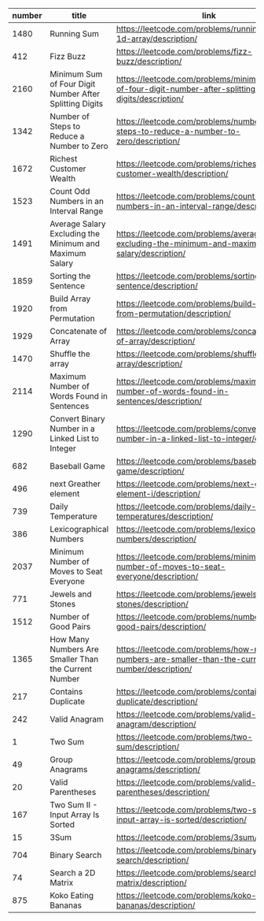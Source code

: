 | number |title                                  | link                                                                  |
| ------ | -------------------------------------- | --------------------------------------------------------------------- |
| 1480      | Running Sum                                 | https://leetcode.com/problems/running-sum-of-1d-array/description/                                |
| 412      | Fizz Buzz                                 | https://leetcode.com/problems/fizz-buzz/description/                                |
| 2160      | Minimum Sum of Four Digit Number After Splitting Digits                                 | https://leetcode.com/problems/minimum-sum-of-four-digit-number-after-splitting-digits/description/                                |
| 1342      | Number of Steps to Reduce a Number to Zero                                 | https://leetcode.com/problems/number-of-steps-to-reduce-a-number-to-zero/description/                                |
| 1672      | Richest Customer Wealth                                 | https://leetcode.com/problems/richest-customer-wealth/description/                                |
| 1523      | Count Odd Numbers in an Interval Range                                 | https://leetcode.com/problems/count-odd-numbers-in-an-interval-range/description/                                |
| 1491      | Average Salary Excluding the Minimum and Maximum Salary                                 | https://leetcode.com/problems/average-salary-excluding-the-minimum-and-maximum-salary/description/                                |
| 1859      | Sorting the Sentence                                 | https://leetcode.com/problems/sorting-the-sentence/description/                                |
| 1920      | Build Array from Permutation                                 | https://leetcode.com/problems/build-array-from-permutation/description/                                |
| 1929      | Concatenate of Array                                 | https://leetcode.com/problems/concatenation-of-array/description/                                |
| 1470      | Shuffle the array                                 | https://leetcode.com/problems/shuffle-the-array/description/                                |
| 2114      | Maximum Number of Words Found in Sentences                                 | https://leetcode.com/problems/maximum-number-of-words-found-in-sentences/description/                                |
| 1290      | Convert Binary Number in a Linked List to Integer                                 | https://leetcode.com/problems/convert-binary-number-in-a-linked-list-to-integer/description/                                |
| 682      | Baseball Game                                 | https://leetcode.com/problems/baseball-game/description/                                |
| 496      | next Greather element                                 | https://leetcode.com/problems/next-greater-element-i/description/                                |
| 739      | Daily Temperature                                 | https://leetcode.com/problems/daily-temperatures/description/                                |
| 386      | Lexicographical Numbers                                 | https://leetcode.com/problems/lexicographical-numbers/description/                                |
| 2037      | Minimum Number of Moves to Seat Everyone                                 | https://leetcode.com/problems/minimum-number-of-moves-to-seat-everyone/description/                                |
| 771      | Jewels and Stones                                 | https://leetcode.com/problems/jewels-and-stones/description/                                |
| 1512      | Number of Good Pairs                                 | https://leetcode.com/problems/number-of-good-pairs/description/                                |
| 1365      | How Many Numbers Are Smaller Than the Current Number                                 | https://leetcode.com/problems/how-many-numbers-are-smaller-than-the-current-number/description/                                |
| 217      | Contains Duplicate                                 | https://leetcode.com/problems/contains-duplicate/description/                                |
| 242      | Valid Anagram                                 | https://leetcode.com/problems/valid-anagram/description/                                |
| 1      | Two Sum                                 | https://leetcode.com/problems/two-sum/description/                                |
| 49      | Group Anagrams                                 | https://leetcode.com/problems/group-anagrams/description/                                |
| 20      | Valid Parentheses                                 | https://leetcode.com/problems/valid-parentheses/description/                                |
| 167      | Two Sum II - Input Array Is Sorted                                 | https://leetcode.com/problems/two-sum-ii-input-array-is-sorted/description/                                |
| 15      | 3Sum                                 | https://leetcode.com/problems/3sum/description/                                |
| 704      | Binary Search                                 | https://leetcode.com/problems/binary-search/description/                                |
| 74      | Search a 2D Matrix                                 | https://leetcode.com/problems/search-a-2d-matrix/description/                                |
| 875      | Koko Eating Bananas                                 | https://leetcode.com/problems/koko-eating-bananas/description/                                |
